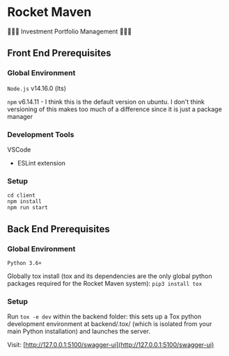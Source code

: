 # Rocket Maven
🚀🚀🚀 Investment Portfolio Management 🚀🚀🚀

## Front End Prerequisites

### Global Environment

`Node.js`  v14.16.0 (lts)

`npm` v6.14.11 - I think this is the default version on ubuntu. I don't think versioning of this makes too much of a difference since it is just a package manager

### Development Tools

VSCode
- ESLint extension

### Setup

```
cd client
npm install
npm run start
```

## Back End Prerequisites

### Global Environment

`Python 3.6+`

Globally tox install (tox and its dependencies are the only global python packages required for the Rocket Maven system): `pip3 install tox`

### Setup

Run `tox -e dev` within the backend folder: this sets up a Tox python development environment at backend/.tox/ (which is isolated from your main Python installation) and launches the server.

Visit: [http://127.0.0.1:5100/swagger-ui](http://127.0.0.1:5100/swagger-ui)



